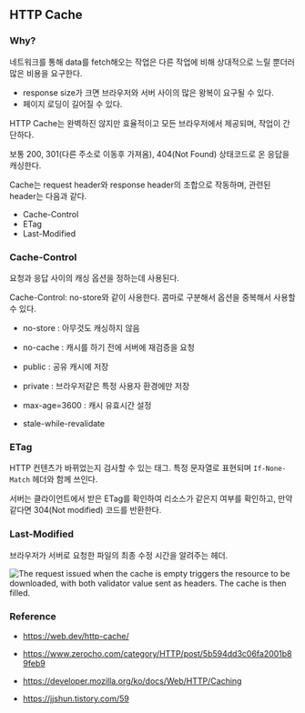 ## HTTP Cache

### Why?

네트워크를 통해 data를 fetch해오는 작업은 다른 작업에 비해 상대적으로 느릴 뿐더러 많은 비용을 요구한다.

* response size가 크면 브라우저와 서버 사이의 많은 왕복이 요구될 수 있다.
* 페이지 로딩이 길어질 수 있다.

HTTP Cache는 완벽하진 않지만 효율적이고 모든 브라우저에서 제공되며, 작업이 간단하다.

보통 200, 301(다른 주소로 이동후 가져옴), 404(Not Found) 상태코드로 온 응답을 캐싱한다.

Cache는 request header와 response header의 조합으로 작동하며, 관련된 header는 다음과 같다.

* Cache-Control
* ETag
* Last-Modified



### Cache-Control

요청과 응답 사이의 캐싱 옵션을 정하는데 사용된다.

Cache-Control: no-store와 같이 사용한다. 콤마로 구분해서 옵션을 중복해서 사용할 수 있다.

* no-store : 아무것도 캐싱하지 않음
* no-cache : 캐시를 하기 전에 서버에 재검증을 요청
* public : 공유 캐시에 저장
* private : 브라우저같은 특정 사용자 환경에만 저장
* max-age=3600 : 캐시 유효시간 설정

* stale-while-revalidate

### ETag

HTTP 컨텐츠가 바뀌었는지 검사할 수 있는 태그. 특정 문자열로 표현되며 ``If-None-Match`` 헤더와 함께 쓰인다. 

서버는 클라이언트에서 받은 ETag를 확인하여 리소스가 같은지 여부를 확인하고, 만약 같다면 304(Not modified) 코드를 반환한다.



### Last-Modified

브라우저가 서버로 요청한 파일의 최종 수정 시간을 알려주는 헤더. 

![The request issued when the cache is empty triggers the resource to be downloaded, with both validator value sent as headers. The cache is then filled.](https://mdn.mozillademos.org/files/13729/Cache1.png)



### Reference

* https://web.dev/http-cache/
* https://www.zerocho.com/category/HTTP/post/5b594dd3c06fa2001b89feb9
* https://developer.mozilla.org/ko/docs/Web/HTTP/Caching

* https://jjshun.tistory.com/59